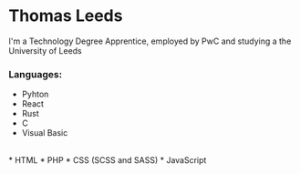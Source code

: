 # Thomas Leeds

I'm a Technology Degree Apprentice, employed by PwC and studying a the University of Leeds

### Languages:
  * Pyhton
  * React
  * Rust
  * C
  * Visual Basic
<br>
  * HTML
  * PHP
  * CSS (SCSS and SASS)
  * JavaScript
